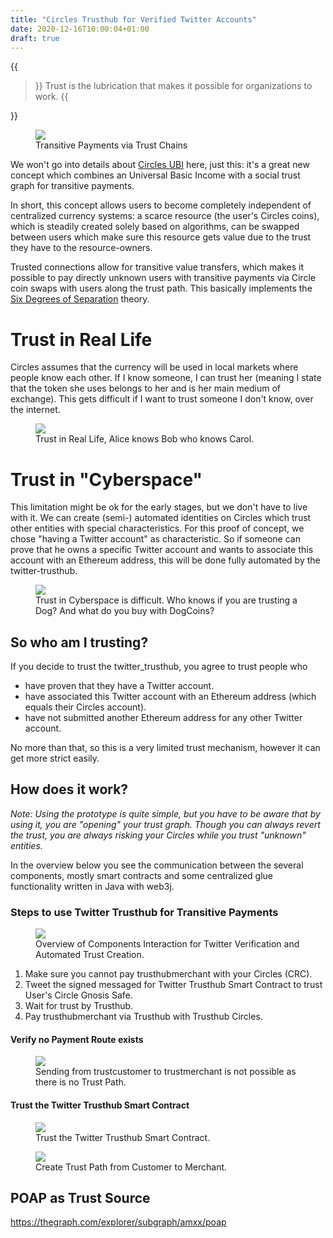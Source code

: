 ```yaml
---
title: "Circles Trusthub for Verified Twitter Accounts"
date: 2020-12-16T10:00:04+01:00
draft: true
---
```


{{<blockquote author="Warren Bennis">}}
Trust is the lubrication that makes it possible for organizations to work.
{{</blockquote>}}

<figure>
<img src="/images/Generic-Transitive-Payments-Circles-Twitter-Trusthub.png">
<figcaption>Transitive Payments via Trust Chains</figcaption>
</figure>

We won't go into details about [Circles UBI](https://joincircles.net/) here, just this: it's a great new concept which combines an Universal Basic Income with a social trust graph for transitive payments. 

In short, this concept allows users to become completely independent of centralized currency systems: a scarce resource (the user's Circles coins), which is steadily created solely based on algorithms, can be swapped between users which make sure this resource gets value due to the trust they have to the resource-owners.  

Trusted connections allow for transitive value transfers, which makes it possible to pay directly unknown users with transitive payments via Circle coin swaps with users along the trust path. This basically implements the [Six Degrees of Separation](https://en.wikipedia.org/wiki/Six_degrees_of_separation) theory.

# Trust in Real Life

Circles assumes that the currency will be used in local markets where people know each other. If I know someone, I can trust her (meaning I state that the token she uses belongs to her and is her main medium of exchange). This gets difficult if I want to trust someone I don't know, over the internet.

<figure >
    <img src="/images/Transitive-Payments-Circles-Twitter-Trusthub_RL.png"/>
    <figcaption>Trust in Real Life, Alice knows Bob who knows Carol.</figcaption> 
</figure>

# Trust in "Cyberspace"

This limitation might be ok for the early stages, but we don't have to live with it. We can create (semi-) automated identities on Circles which trust other entities with special characteristics. For this proof of concept, we chose "having a Twitter account" as characteristic. So if someone can prove that he owns a specific Twitter account and wants to associate this account with an Ethereum address, this will be done fully automated by the twitter-trusthub. 

<figure >
    <img src="/images/Transitive-Payments-Circles-Twitter-Trusthub_OFF.png"/>
    <figcaption>Trust in Cyberspace is difficult. Who knows if you are trusting a Dog? And what do you buy with DogCoins?</figcaption> 
</figure>

## So who am I trusting?

If you decide to trust the twitter_trusthub, you agree to trust people who 
* have proven that they have a Twitter account.
* have associated this Twitter account with an Ethereum address (which equals their Circles account). 
* have not submitted another Ethereum address for any other Twitter account.

No more than that, so this is a very limited trust mechanism, however it can get more strict easily.

## How does it work?

_Note: Using the prototype is quite simple, but you have to be aware that by using it, you are "opening" your trust graph. Though you can always revert the trust, you are always risking your Circles while you trust "unknown" entities._

In the overview below you see the communication between the several components, mostly smart contracts and some centralized glue functionality written in Java with web3j.  

### Steps to use Twitter Trusthub for Transitive Payments

<figure >
    <img src="/images/Circles-Twitter-Trusthub.png"/>
    <figcaption>Overview of Components Interaction for Twitter Verification and Automated Trust Creation.</figcaption> 
</figure>

1. Make sure you cannot pay trusthubmerchant with your Circles (CRC).
2. Tweet the signed messaged for Twitter Trusthub Smart Contract to trust User's Circle Gnosis Safe.
3. Wait for trust by Trusthub.
4. Pay trusthubmerchant via Trusthub with Trusthub Circles.

#### Verify no Payment Route exists

<figure >
    <img src="/images/No_Trustpath.png"/>
    <figcaption>Sending from trustcustomer to trustmerchant is not possible as there is no Trust Path.</figcaption> 
</figure>

#### Trust the Twitter Trusthub Smart Contract

<figure >
    <img src="/images/Trust_TwitterTrusthub.png"/>
    <figcaption>Trust the Twitter Trusthub Smart Contract.</figcaption> 
</figure>


<figure >
    <img src="/images/Trusthub-Transitive-Payments.png"/>
    <figcaption>Create Trust Path from Customer to Merchant.</figcaption> 
</figure>

## POAP as Trust Source

https://thegraph.com/explorer/subgraph/amxx/poap